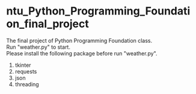 # ntu_Python_Programming_Foundation_final_project
The final project of Python Programming Foundation class.  
Run "weather.py" to start.  
Please install the following package before run "weather.py".  
1. tkinter  
2. requests  
3. json  
4. threading  
